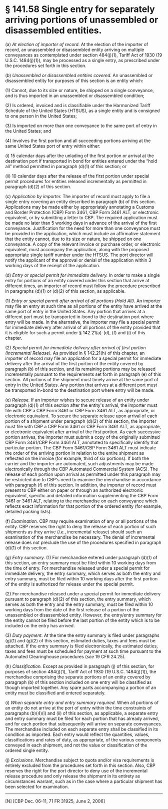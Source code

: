 # § 141.58   Single entry for separately arriving portions of unassembled or disassembled entities.

(a) *At election of importer of record.* At the election of the importer of record, an unassembled or disassembled entity arriving on multiple conveyances as contemplated under section 484(j)(1), Tariff Act of 1930 (19 U.S.C. 1484(j)(1)), may be processed as a single entry, as prescribed under the procedures set forth in this section.


(b) *Unassembled or disassembled entities covered.* An unassembled or disassembled entity for purposes of this section is an entity which:


(1) Cannot, due to its size or nature, be shipped on a single conveyance, and is thus imported in an unassembled or disassembled condition;


(2) Is ordered, invoiced and is classifiable under the Harmonized Tariff Schedule of the United States (HTSUS), as a single entity and is consigned to one person in the United States;


(3) Is imported on more than one conveyance to the same port of entry in the United States; and


(4) Involves the first portion and all succeeding portions arriving at the same United States port of entry within either:


(i) 15 calendar days after the unlading of the first portion or arrival at the destination port if transported in bond for entities entered under the “hold all” method permitted in paragraph (d)(1) of this section; or


(ii) 10 calendar days after the release of the first portion under special permit procedures for entities released incrementally as permitted in paragraph (d)(2) of this section.


(c) *Application by importer.* The importer of record must apply to file a single entry covering an entity described in paragraph (b) of this section. Applications may be made either by appropriately annotating a Customs and Border Protection (CBP) Form 3461, CBP Form 3461 ALT, or electronic equivalent, or by submitting a letter to CBP. The required application must be made no later than 5 working days in advance of the arrival of the first conveyance. Justification for the need for more than one conveyance must be provided in the application, which must include an affirmative statement that the entity cannot, due to its size or nature, be shipped on one conveyance. A copy of the relevant invoice or purchase order, or electronic equivalent, must accompany the application, along with the proposed appropriate single tariff number under the HTSUS. The port director will notify the applicant of the approval or denial of the application within 3 working days of the receipt of the application.


(d) *Entry or special permit for immediate delivery.* In order to make a single entry for portions of an entity covered under this section that arrive at different times, an importer of record must follow the procedure prescribed in paragraphs (d)(1) or (d)(2) of this section, as applicable.


(1) *Entry or special permit after arrival of all portions (Hold All).* An importer may file an entry at such time as all portions of the entity have arrived at the same port of entry in the United States. Any portion that arrives at a different port must be transported in-bond to the destination port where entry will be made. In the alternative, the importer may file a special permit for immediate delivery after arrival of all portions of the entity provided that it is eligible for such a permit under § 142.21(a)-(d), (f) and (i) of this chapter.


(2) *Special permit for immediate delivery after arrival of first portion (Incremental Release).* As provided in § 142.21(h) of this chapter, an importer of record may file an application for a special permit for immediate delivery after the arrival of the first portion of the entity covered by paragraph (b) of this section, and its remaining portions may be released incrementally pursuant to the requirements set forth in paragraph (e) of this section. All portions of the shipment must timely arrive at the same port of entry in the United States. Any portion that arrives at a different port must be transported in-bond to the destination port where entry will be made.


(e) *Release.* If an importer wishes to secure release of an entity under paragraph (d)(1) of this section after the entity's arrival, the importer must file with CBP a CBP Form 3461 or CBP Form 3461 ALT, as appropriate, or electronic equivalent. To secure the separate release upon arrival of each portion of a shipment under paragraph (d)(2) of this section, the importer must file with CBP a CBP Form 3461 or CBP Form 3461 ALT, as appropriate, or electronic equivalent after arrival of the first portion. As each successive portion arrives, the importer must submit a copy of the originally submitted CBP Form 3461/CBP Form 3461 ALT, annotated to specifically identify that particular portion. The CBP Form 3461/CBP Form 3461 ALT must indicate the order of the arriving portion in relation to the entire shipment as reflected on the invoice (for example, third of six portions). If both the carrier and the importer are automated, such adjustments may be made electronically through the CBP Automated Commercial System (ACS). The release of each portion upon arrival as permitted under this paragraph may be restricted due to CBP's need to examine the merchandise in accordance with paragraph (f) of this section. In addition, the importer of record must present to CBP either on paper or through an authorized electronic equivalent, specific and detailed information supplementing the CBP Form 3461 or 3461 ALT, relating to the merchandise on each conveyance which reflects exact information for that portion of the ordered entity (for example, detailed packing lists).


(f) *Examination.* CBP may require examination of any or all portions of the entity. CBP reserves the right to deny the release of each portion of such shipments as they arrive (*i.e.*, incremental release) should such an examination of the merchandise be necessary. The denial of incremental release does not preclude the use of the procedures specified in paragraph (d)(1) of this section.


(g) *Entry summary.* (1) For merchandise entered under paragraph (d)(1) of this section, an entry summary must be filed within 10 working days from the time of entry. For merchandise released under a special permit for immediate delivery, the entry summary, which serves as both the entry and entry summary, must be filed within 10 working days after the first portion of the entity is authorized for release under the special permit.


(2) For merchandise released under a special permit for immediate delivery pursuant to paragraph (d)(2) of this section, the entry summary, which serves as both the entry and the entry summary, must be filed within 10 working days from the date of the first release of a portion of the unassembled or disassembled entity. However, the entry/entry summary for the entity cannot be filed before the last portion of the entity which is to be included on the entry has arrived.


(3) *Duty payment.* At the time the entry summary is filed under paragraphs (g)(1) and (g)(2) of this section, estimated duties, taxes and fees must be attached. If the entry summary is filed electronically, the estimated duties, taxes and fees must be scheduled for payment at such time pursuant to the Automated Clearinghouse procedures (*see* 19 CFR 24.25).


(h) *Classification.* Except as provided in paragraph (j) of this section, for purposes of section 484(j)(1), Tariff Act of 1930 (19 U.S.C. 1484(j)(1)), the merchandise comprising the separate portions of an entity covered by paragraph (b) of this section included on one entry will be classified as though imported together. Any spare parts accompanying a portion of an entity must be classified and entered separately.


(i) *When separate entry and entry summary required.* When all portions of an entity do not arrive at the port of entry within the time constraints of paragraphs (b)(4)(i) and (ii) of this section, as applicable, a separate entry and entry summary must be filed for each portion that has already arrived, and for each portion that subsequently will arrive on separate conveyances. The merchandise included on each separate entry shall be classified in its condition as imported. Each entry would reflect the quantities, values, classifications and rates of duty, as appropriate, of the various components conveyed in each shipment, and not the value or classification of the ordered single entity.


(j) *Exclusions.* Merchandise subject to quota and/or visa requirements is entirely excluded from the procedures set forth in this section. Also, CBP reserves the right for the port director to deny use of the incremental release procedure and only release the shipment in its entirety as circumstances warrant, such as in the case where a particular shipment has been selected for examination.



---

[N] [CBP Dec. 06-11, 71 FR 31925, June 2, 2006]


